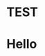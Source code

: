 # TEST
<!DOCTYPE html>
<html>
<head>
	<title>Hello Coursera</title>
</head>
<body>
	<h1>Hello</h1>

</body>
</html>
